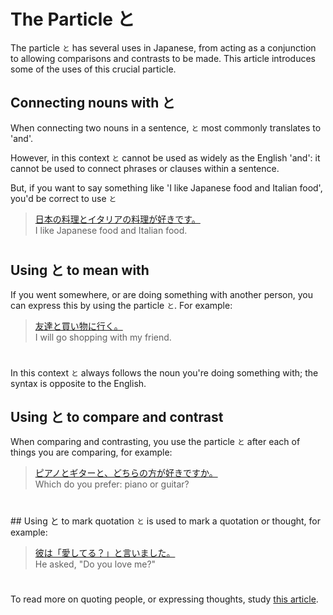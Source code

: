 # The Particle と

The particle `と` has several uses in Japanese, from acting as a conjunction to allowing comparisons and contrasts to be made. This article introduces some of the uses of this crucial particle.

## Connecting nouns with と
When connecting two nouns in a sentence, `と` most commonly translates to 'and'. 

However, in this context `と` cannot be used as widely as the English 'and': it cannot be used to connect phrases or clauses within a sentence. 

But, if you want to say something like 'I like Japanese food and Italian food', you'd be correct to use `と`

> [日本の料理とイタリアの料理が好きです。]()  
> I like Japanese food and Italian food.

#

## Using と to mean with
If you went somewhere, or are doing something with another person, you can express this by using the particle `と`. For example:
> [友達と買い物に行く。]()  
> I will go shopping with my friend.

#

In this context `と` always follows the noun you're doing something with; the syntax is opposite to the English.

## Using と to compare and contrast
When comparing and contrasting, you use the particle `と` after each of things you are comparing, for example: 

> [ピアノとギターと、どちらの方が好きですか。]()  
> Which do you prefer: piano or guitar?

#

## Using と to mark quotation
`と` is used to mark a quotation or thought, for example: 

> [彼は「愛してる？」と言いました。]()  
> He asked, "Do you love me?"

#

To read more on quoting people, or expressing thoughts, study [this article](quoting-people-and-saying-what-you-think).


